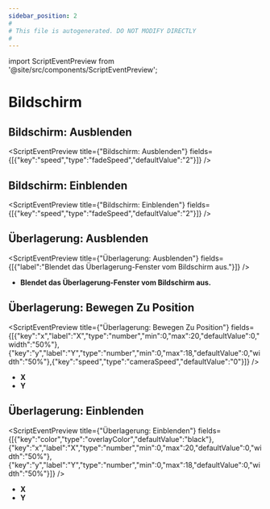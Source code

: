 ```yaml
---
sidebar_position: 2
#
# This file is autogenerated. DO NOT MODIFY DIRECTLY
#
---
```


import ScriptEventPreview from '@site/src/components/ScriptEventPreview';

# Bildschirm

## Bildschirm: Ausblenden
<ScriptEventPreview title={"Bildschirm: Ausblenden"} fields={[{"key":"speed","type":"fadeSpeed","defaultValue":"2"}]} />


## Bildschirm: Einblenden
<ScriptEventPreview title={"Bildschirm: Einblenden"} fields={[{"key":"speed","type":"fadeSpeed","defaultValue":"2"}]} />


## Überlagerung: Ausblenden
<ScriptEventPreview title={"Überlagerung: Ausblenden"} fields={[{"label":"Blendet das Überlagerung-Fenster vom Bildschirm aus."}]} />

- **Blendet das Überlagerung-Fenster vom Bildschirm aus.**  

## Überlagerung: Bewegen Zu Position
<ScriptEventPreview title={"Überlagerung: Bewegen Zu Position"} fields={[{"key":"x","label":"X","type":"number","min":0,"max":20,"defaultValue":0,"width":"50%"},{"key":"y","label":"Y","type":"number","min":0,"max":18,"defaultValue":0,"width":"50%"},{"key":"speed","type":"cameraSpeed","defaultValue":"0"}]} />

- **X**  
- **Y**  

## Überlagerung: Einblenden
<ScriptEventPreview title={"Überlagerung: Einblenden"} fields={[{"key":"color","type":"overlayColor","defaultValue":"black"},{"key":"x","label":"X","type":"number","min":0,"max":20,"defaultValue":0,"width":"50%"},{"key":"y","label":"Y","type":"number","min":0,"max":18,"defaultValue":0,"width":"50%"}]} />

- **X**  
- **Y**  

